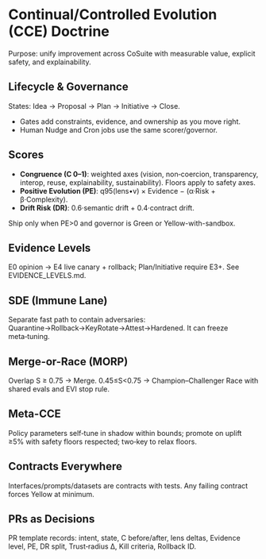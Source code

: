 # Continual/Controlled Evolution (CCE) Doctrine

Purpose: unify improvement across CoSuite with measurable value, explicit safety, and explainability.

## Lifecycle & Governance
States: Idea → Proposal → Plan → Initiative → Close.
- Gates add constraints, evidence, and ownership as you move right.
- Human Nudge and Cron jobs use the same scorer/governor.

## Scores
- **Congruence (C 0–1)**: weighted axes (vision, non‑coercion, transparency, interop, reuse, explainability, sustainability). Floors apply to safety axes.
- **Positive Evolution (PE)**: q95(lens•v) × Evidence − (α·Risk + β·Complexity).
- **Drift Risk (DR)**: 0.6·semantic drift + 0.4·contract drift.

Ship only when PE>0 and governor is Green or Yellow-with-sandbox.

## Evidence Levels
E0 opinion → E4 live canary + rollback; Plan/Initiative require E3+. See EVIDENCE_LEVELS.md.

## SDE (Immune Lane)
Separate fast path to contain adversaries: Quarantine→Rollback→KeyRotate→Attest→Hardened. It can freeze meta‑tuning.

## Merge-or-Race (MORP)
Overlap S ≥ 0.75 → Merge. 0.45≤S<0.75 → Champion–Challenger Race with shared evals and EVI stop rule.

## Meta-CCE
Policy parameters self‑tune in shadow within bounds; promote on uplift ≥5% with safety floors respected; two‑key to relax floors.

## Contracts Everywhere
Interfaces/prompts/datasets are contracts with tests. Any failing contract forces Yellow at minimum.

## PRs as Decisions
PR template records: intent, state, C before/after, lens deltas, Evidence level, PE, DR split, Trust‑radius Δ, Kill criteria, Rollback ID.
